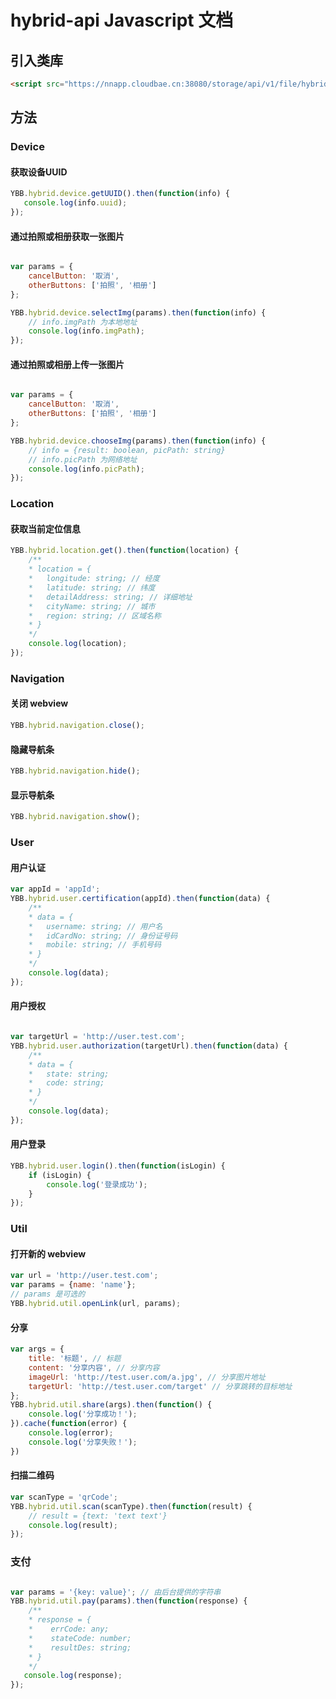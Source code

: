 # hybrid-api Javascript 文档

## 引入类库

```html
<script src="https://nnapp.cloudbae.cn:38080/storage/api/v1/file/hybridapi/hybridapi-2.3.1.js"></script>
```

## 方法


### Device

#### 获取设备UUID

```js
YBB.hybrid.device.getUUID().then(function(info) {
   console.log(info.uuid); 
});
```
#### 通过拍照或相册获取一张图片
```js

var params = {
    cancelButton: '取消',
    otherButtons: ['拍照', '相册']
};

YBB.hybrid.device.selectImg(params).then(function(info) {
    // info.imgPath 为本地地址
    console.log(info.imgPath);
});
```

#### 通过拍照或相册上传一张图片
```js

var params = {
    cancelButton: '取消',
    otherButtons: ['拍照', '相册']
};

YBB.hybrid.device.chooseImg(params).then(function(info) {
    // info = {result: boolean, picPath: string}
    // info.picPath 为网络地址
    console.log(info.picPath);
});
```

### Location

#### 获取当前定位信息
```js
YBB.hybrid.location.get().then(function(location) {
    /**
    * location = {
    *   longitude: string; // 经度
    *   latitude: string; // 纬度
    *   detailAddress: string; // 详细地址
    *   cityName: string; // 城市
    *   region: string; // 区域名称
    * }
    */
    console.log(location);
});
```

### Navigation


#### 关闭 webview
```js
YBB.hybrid.navigation.close();
```
#### 隐藏导航条
```js
YBB.hybrid.navigation.hide();
```
#### 显示导航条
```js
YBB.hybrid.navigation.show();
```

### User

#### 用户认证
```js
var appId = 'appId';
YBB.hybrid.user.certification(appId).then(function(data) {
    /**
    * data = {
    *   username: string; // 用户名
    *   idCardNo: string; // 身份证号码
    *   mobile: string; // 手机号码
    * }
    */
    console.log(data); 
});
```

#### 用户授权
```js

var targetUrl = 'http://user.test.com';
YBB.hybrid.user.authorization(targetUrl).then(function(data) {
    /**
    * data = {
    *   state: string;
    *   code: string;
    * }
    */
    console.log(data);
});
```

#### 用户登录
```js
YBB.hybrid.user.login().then(function(isLogin) {
    if (isLogin) {
        console.log('登录成功');
    }
});
```

### Util

#### 打开新的 webview
```js
var url = 'http://user.test.com';
var params = {name: 'name'};
// params 是可选的
YBB.hybrid.util.openLink(url, params);
```

#### 分享
```js
var args = {
    title: '标题', // 标题
    content: '分享内容', // 分享内容
    imageUrl: 'http://test.user.com/a.jpg', // 分享图片地址
    targetUrl: 'http://test.user.com/target' // 分享跳转的目标地址
};
YBB.hybrid.util.share(args).then(function() {
    console.log('分享成功！');
}).cache(function(error) {
    console.log(error);
    console.log('分享失败！');
})
```

#### 扫描二维码
```js
var scanType = 'qrCode';
YBB.hybrid.util.scan(scanType).then(function(result) {
    // result = {text: 'text text'}
    console.log(result);
});
```

### 支付
```js

var params = '{key: value}'; // 由后台提供的字符串
YBB.hybrid.util.pay(params).then(function(response) {
    /**
    * response = {
    *    errCode: any;
    *    stateCode: number;
    *    resultDes: string;
    * }
    */
   console.log(response); 
});
```

